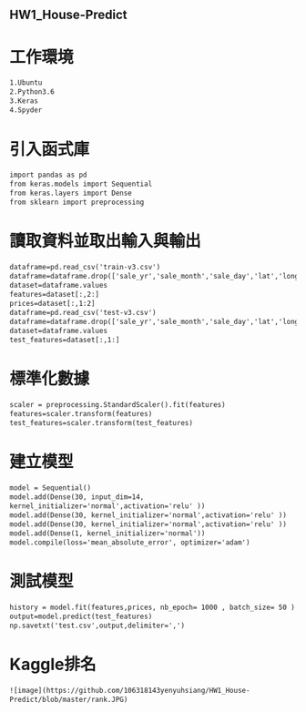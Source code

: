 HW1_House-Predict
-----------
# 工作環境
    1.Ubuntu
    2.Python3.6
    3.Keras
    4.Spyder
# 引入函式庫
    import pandas as pd
    from keras.models import Sequential
    from keras.layers import Dense
    from sklearn import preprocessing
# 讀取資料並取出輸入與輸出
    dataframe=pd.read_csv('train-v3.csv')
    dataframe=dataframe.drop(['sale_yr','sale_month','sale_day','lat','long','zipcode','yr_renovated'],axis=1)
    dataset=dataframe.values
    features=dataset[:,2:]
    prices=dataset[:,1:2]
    dataframe=pd.read_csv('test-v3.csv')
    dataframe=dataframe.drop(['sale_yr','sale_month','sale_day','lat','long','zipcode','yr_renovated'],axis=1)
    dataset=dataframe.values
    test_features=dataset[:,1:]
# 標準化數據
    scaler = preprocessing.StandardScaler().fit(features)
    features=scaler.transform(features)
    test_features=scaler.transform(test_features)
# 建立模型
    model = Sequential()
    model.add(Dense(30, input_dim=14, kernel_initializer='normal',activation='relu' )) 
    model.add(Dense(30, kernel_initializer='normal',activation='relu' ))
    model.add(Dense(30, kernel_initializer='normal',activation='relu' ))
    model.add(Dense(1, kernel_initializer='normal'))
    model.compile(loss='mean_absolute_error', optimizer='adam')
# 測試模型
    history = model.fit(features,prices, nb_epoch= 1000 , batch_size= 50 )
    output=model.predict(test_features)
    np.savetxt('test.csv',output,delimiter=',')
# Kaggle排名
    ![image](https://github.com/106318143yenyuhsiang/HW1_House-Predict/blob/master/rank.JPG)
